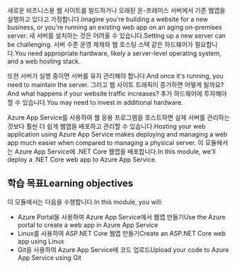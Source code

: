 <span data-ttu-id="a2887-101">새로운 비즈니스용 웹 사이트를 빌드하거나 오래된 온-프레미스 서버에서 기존 웹앱을 실행하고 있다고 가정합니다.</span><span class="sxs-lookup"><span data-stu-id="a2887-101">Imagine you're building a website for a new business, or you're running an existing web app on an aging on-premises server.</span></span> <span data-ttu-id="a2887-102">새 서버를 설치하는 것은 어려울 수 있습니다.</span><span class="sxs-lookup"><span data-stu-id="a2887-102">Setting up a new server can be challenging.</span></span> <span data-ttu-id="a2887-103">서버 수준 운영 체제와 웹 호스팅 스택 같은 하드웨어가 필요합니다.</span><span class="sxs-lookup"><span data-stu-id="a2887-103">You need appropriate hardware, likely a server-level operating system, and a web hosting stack.</span></span>

<span data-ttu-id="a2887-104">또한 서버가 실행 중이면 서버를 유지 관리해야 합니다.</span><span class="sxs-lookup"><span data-stu-id="a2887-104">And once it's running, you need to maintain the server.</span></span> <span data-ttu-id="a2887-105">그리고 웹 사이트 트래픽이 증가하면 어떻게 될까요?</span><span class="sxs-lookup"><span data-stu-id="a2887-105">And what happens if your website traffic increases?</span></span> <span data-ttu-id="a2887-106">추가 하드웨어에 투자해야 할 수 있습니다.</span><span class="sxs-lookup"><span data-stu-id="a2887-106">You may need to invest in additional hardware.</span></span>

<span data-ttu-id="a2887-107">Azure App Service를 사용하여 웹 응용 프로그램을 호스트하면 실제 서버를 관리하는 것보다 훨씬 더 쉽게 웹앱을 배포하고 관리할 수 있습니다.</span><span class="sxs-lookup"><span data-stu-id="a2887-107">Hosting your web application using Azure App Service makes deploying and managing a web app much easier when compared to managing a physical server.</span></span> <span data-ttu-id="a2887-108">이 모듈에서는 Azure App Service에 .NET Core 웹앱을 배포합니다.</span><span class="sxs-lookup"><span data-stu-id="a2887-108">In this module, we'll deploy a .NET Core web app to Azure App Service.</span></span>

## <a name="learning-objectives"></a><span data-ttu-id="a2887-109">학습 목표</span><span class="sxs-lookup"><span data-stu-id="a2887-109">Learning objectives</span></span>

<span data-ttu-id="a2887-110">이 모듈에서는 다음을 수행합니다.</span><span class="sxs-lookup"><span data-stu-id="a2887-110">In this module, you will:</span></span>

- <span data-ttu-id="a2887-111">Azure Portal을 사용하여 Azure App Service에서 웹앱 만들기</span><span class="sxs-lookup"><span data-stu-id="a2887-111">Use the Azure portal to create a web app in Azure App Service</span></span>
- <span data-ttu-id="a2887-112">Linux를 사용하여 ASP.NET Core 웹앱 만들기</span><span class="sxs-lookup"><span data-stu-id="a2887-112">Create an ASP.NET Core web app using Linux</span></span>
- <span data-ttu-id="a2887-113">Git을 사용하여 Azure App Service에 코드 업로드</span><span class="sxs-lookup"><span data-stu-id="a2887-113">Upload your code to Azure App Service using Git</span></span>
